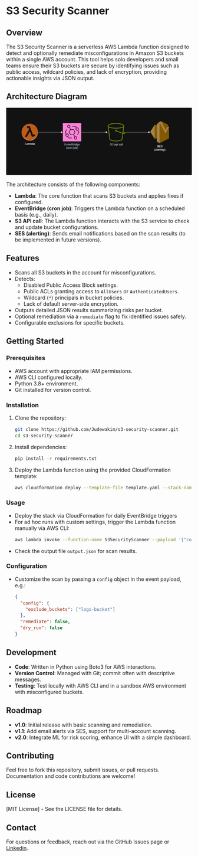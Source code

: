 # S3 Security Scanner

## Overview
The S3 Security Scanner is a serverless AWS Lambda function designed to detect and optionally remediate misconfigurations in Amazon S3 buckets within a single AWS account. This tool helps solo developers and small teams ensure their S3 buckets are secure by identifying issues such as public access, wildcard policies, and lack of encryption, providing actionable insights via JSON output.

## Architecture Diagram
![S3 Security Scanner Architecture](architecture.png)

The architecture consists of the following components:
- **Lambda**: The core function that scans S3 buckets and applies fixes if configured.
- **EventBridge (cron job)**: Triggers the Lambda function on a scheduled basis (e.g., daily).
- **S3 API call**: The Lambda function interacts with the S3 service to check and update bucket configurations.
- **SES (alerting)**: Sends email notifications based on the scan results (to be implemented in future versions).

## Features
- Scans all S3 buckets in the account for misconfigurations.
- Detects:
  - Disabled Public Access Block settings.
  - Public ACLs granting access to `AllUsers` or `AuthenticatedUsers`.
  - Wildcard (`*`) principals in bucket policies.
  - Lack of default server-side encryption.
- Outputs detailed JSON results summarizing risks per bucket.
- Optional remediation via a `remediate` flag to fix identified issues safely.
- Configurable exclusions for specific buckets.

## Getting Started
### Prerequisites
- AWS account with appropriate IAM permissions.
- AWS CLI configured locally.
- Python 3.8+ environment.
- Git installed for version control.

### Installation
1. Clone the repository:
   ```bash
   git clone https://github.com/Judewakim/s3-security-scanner.git
   cd s3-security-scanner
   ```
2. Install dependencies:
   ```bash
   pip install -r requirements.txt
   ```
3. Deploy the Lambda function using the provided CloudFormation template:
   ```bash
   aws cloudformation deploy --template-file template.yaml --stack-name s3-security-scanner --capabilities CAPABILITY_NAMED_IAM
   ```

### Usage
- Deploy the stack via CloudFormation for daily EventBridge triggers
- For ad hoc runs with custom settings, trigger the Lambda function manually via AWS CLI:
  ```bash
  aws lambda invoke --function-name S3SecurityScanner --payload '{"config": {"exclude_buckets": ["excluded-bucket-name", "other-excluded-bucket-name]}, "remediate": true, "dry_run": false}' output.json
  ```
- Check the output file `output.json` for scan results.

### Configuration
- Customize the scan by passing a `config` object in the event payload, e.g.:
  ```json
  {
    "config": {
      "exclude_buckets": ["logs-bucket"]
    },
    "remediate": false,
    "dry_run": false
  }
  ```

## Development
- **Code**: Written in Python using Boto3 for AWS interactions.
- **Version Control**: Managed with Git; commit often with descriptive messages.
- **Testing**: Test locally with AWS CLI and in a sandbox AWS environment with misconfigured buckets.

## Roadmap
- **v1.0**: Initial release with basic scanning and remediation.
- **v1.1**: Add email alerts via SES, support for multi-account scanning.
- **v2.0**: Integrate ML for risk scoring, enhance UI with a simple dashboard.

## Contributing
Feel free to fork this repository, submit issues, or pull requests. Documentation and code contributions are welcome!

## License
[MIT License] - See the LICENSE file for details.

## Contact
For questions or feedback, reach out via the GitHub Issues page or [Linkedin](https://www.linkedin.com/in/jude-wakim).
